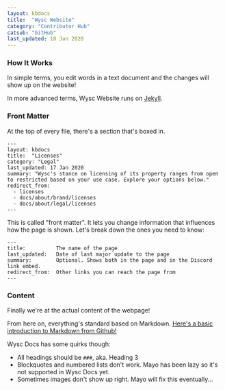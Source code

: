 ```yaml
---
layout: kbdocs
title:  "Wysc Website"
category: "Contributor Hub"
catsub: "GitHub"
last_updated: 18 Jan 2020
---
```


### How It Works

In simple terms, you edit words in a text document and the changes will show up on the website!

In more advanced terms, Wysc Website runs on [Jekyll](../../about/legal/credits#website).


### Front Matter

At the top of every file, there's a section that's boxed in.
```
---
layout: kbdocs
title:  "Licenses"
category: "Legal"
last_updated: 17 Jan 2020
summary: "Wysc's stance on licensing of its property ranges from open to restricted based on your use case. Explore your options below."
redirect_from:
  - licenses
  - docs/about/brand/licenses
  - docs/about/legal/licenses
---
```

This is called "front matter". It lets you change information that influences how the page is shown. Let's break down the ones you need to know:
```
---
title:          The name of the page
last_updated:   Date of last major update to the page
summary:        Optional. Shows both in the page and in the Discord link embed.
redirect_from:  Other links you can reach the page from
---
```


### Content

Finally we're at the actual content of the webpage!

From here on, everything's standard based on Markdown. [Here's a basic introduction to Markdown from Github!](https://help.github.com/en/github/writing-on-github/basic-writing-and-formatting-syntax)

Wysc Docs has some quirks though:
- All headings should be `###`, aka. Heading 3
- Blockquotes and numbered lists don't work. Mayo has been lazy so it's not supported in Wysc Docs yet.
- Sometimes images don't show up right. Mayo will fix this eventually...